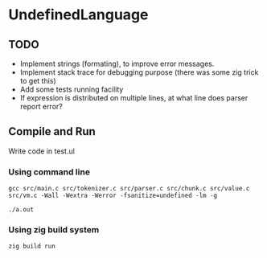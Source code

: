 # UndefinedLanguage

## TODO

- Implement strings (formating), to improve error messages.
- Implement stack trace for debugging purpose (there was some zig trick to get this)
- Add some tests running facility
- If expression is distributed on multiple lines, at what line does parser report error?

## Compile and Run

Write code in test.ul

### Using command line

```
gcc src/main.c src/tokenizer.c src/parser.c src/chunk.c src/value.c src/vm.c -Wall -Wextra -Werror -fsanitize=undefined -lm -g
```

```
./a.out
```

### Using zig build system

```
zig build run
```
